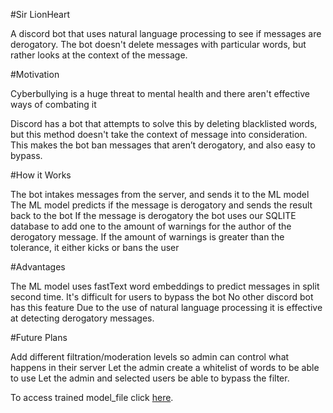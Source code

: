 #Sir LionHeart

A discord bot that uses natural language processing to see if messages are derogatory.
The bot doesn't delete messages with particular words, but rather looks at the context of the message.

#Motivation

Cyberbullying is a huge threat to mental health and there aren't effective ways of combating it 

Discord has a bot that attempts to solve this by deleting blacklisted words, but this method doesn't take the context of message into consideration. This makes the bot ban messages that aren’t derogatory, and also easy to bypass.

#How it Works

The bot intakes messages from the server, and sends it to the ML model 
The ML model predicts if the message is derogatory and sends the result back to the bot 
If the message is derogatory the bot uses our SQLITE database to add one to the amount of warnings for the author of the derogatory message.
If the amount of warnings is greater than the tolerance, it either kicks or bans the user

#Advantages

The ML model uses fastText word embeddings to predict messages in split second time.
It's difficult for users to bypass the bot 
No other discord bot has this feature 
Due to the use of natural language processing  it is effective at detecting derogatory messages. 

#Future Plans

Add different filtration/moderation levels so admin can control what happens  in their server 
Let the admin create a whitelist of words to be able to use 
Let the admin and selected users be able to bypass the filter. 


To access trained model_file click [here](https://drive.google.com/file/d/1yAZrf5iI2-7VVam7Es0g30vVh2OD8NP1/view?usp=sharing).